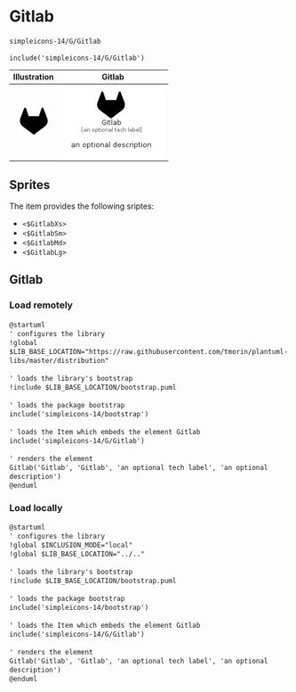 # Gitlab


```text
simpleicons-14/G/Gitlab
```

```text
include('simpleicons-14/G/Gitlab')
```



| Illustration | Gitlab |
| :---: | :---: |
| ![illustration for Illustration](../../simpleicons-14/G/Gitlab.png) | ![illustration for Gitlab](../../simpleicons-14/G/Gitlab.Local.png) |



## Sprites
The item provides the following sriptes:

- `<$GitlabXs>`
- `<$GitlabSm>`
- `<$GitlabMd>`
- `<$GitlabLg>`





## Gitlab

### Load remotely
```plantuml
@startuml
' configures the library
!global $LIB_BASE_LOCATION="https://raw.githubusercontent.com/tmorin/plantuml-libs/master/distribution"

' loads the library's bootstrap
!include $LIB_BASE_LOCATION/bootstrap.puml

' loads the package bootstrap
include('simpleicons-14/bootstrap')

' loads the Item which embeds the element Gitlab
include('simpleicons-14/G/Gitlab')

' renders the element
Gitlab('Gitlab', 'Gitlab', 'an optional tech label', 'an optional description')
@enduml
```

### Load locally
```plantuml
@startuml
' configures the library
!global $INCLUSION_MODE="local"
!global $LIB_BASE_LOCATION="../.."

' loads the library's bootstrap
!include $LIB_BASE_LOCATION/bootstrap.puml

' loads the package bootstrap
include('simpleicons-14/bootstrap')

' loads the Item which embeds the element Gitlab
include('simpleicons-14/G/Gitlab')

' renders the element
Gitlab('Gitlab', 'Gitlab', 'an optional tech label', 'an optional description')
@enduml
```


